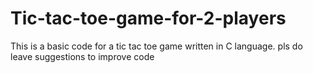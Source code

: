 # Tic-tac-toe-game-for-2-players
This is a basic code for  a tic tac toe game written in C language.
pls do leave suggestions to improve code
